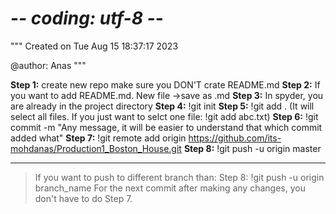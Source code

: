# -*- coding: utf-8 -*-
"""
Created on Tue Aug 15 18:37:17 2023

@author: Anas
"""

**Step 1:** create new repo make sure you DON'T crate README.md
**Step 2:** If you want to add README.md. New file ->save as .md 
**Step 3:** In spyder, you are already in the project directory
**Step 4:** !git init
**Step 5:** !git add .   (It will select all files. If you just want to selct one file: !git add abc.txt)
**Step 6:** !git commit -m "Any message, it will be easier to understand that which commit added what"
**Step 7:** !git remote add origin https://github.com/its-mohdanas/Production1_Boston_House.git
**Step 8:** !git push -u origin master




___
> If you want to push to different branch than: Step 8: !git push -u origin branch_name
> For the next commit after making any changes, you don't have to do Step 7.